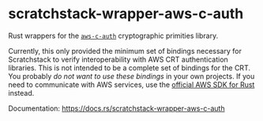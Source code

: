# scratchstack-wrapper-aws-c-auth
Rust wrappers for the [`aws-c-auth`](https://github.com/awslabs/aws-c-auth) cryptographic primities library.

Currently, this only provided the minimum set of bindings necessary for Scratchstack to verify interoperability
with AWS CRT authentication libraries.  This is not intended to be a complete set of bindings for the CRT. You
probably *do not want to use these bindings* in your own projects. If you need to communicate with AWS services,
use the [official AWS SDK for Rust](https://github.com/awslabs/aws-sdk-rust) instead.

Documentation: https://docs.rs/scratchstack-wrapper-aws-c-auth

